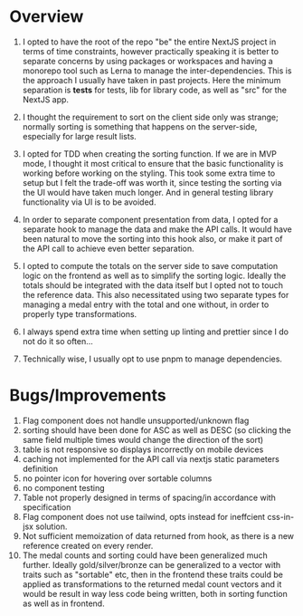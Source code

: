 # Overview

1. I opted to have the root of the repo "be" the entire NextJS project in terms of time constraints, however practically speaking it is better to separate concerns by using packages or workspaces and having a monorepo tool such as Lerna to manage the inter-dependencies. This is the approach I usually have taken in past projects. Here the minimum separation is __tests__ for tests, lib for library code, as well as "src" for the NextJS app.

2. I thought the requirement to sort on the client side only was strange; normally sorting is something that happens on the server-side, especially for large result lists.

3. I opted for TDD when creating the sorting function. If we are in MVP mode, I thought it most critical to ensure that the basic functionality is working before working on the styling. This took some extra time to setup but I felt the trade-off was worth it, since testing the sorting via the UI would have taken much longer. And in general testing library functionality via UI is to be avoided.

4. In order to separate component presentation from data, I opted for a separate hook to manage the data and make the API calls. It would have been natural to move the sorting into this hook also, or make it part of the API call to achieve even better separation.

5. I opted to compute the totals on the server side to save computation logic on the frontend as well as to simplify the sorting logic. Ideally the totals should be integrated with the data itself but I opted not to touch the reference data. This also necessitated using two separate types for managing a medal entry with the total and one without, in order to properly type transformations.

6. I always spend extra time when setting up linting and prettier since I do not do it so often...

7. Technically wise, I usually opt to use pnpm to manage dependencies.

# Bugs/Improvements

1. Flag component does not handle unsupported/unknown flag
2. sorting should have been done for ASC as well as DESC (so clicking the same field multiple times would change the direction of the sort)
3. table is not responsive so displays incorrectly on mobile devices
4. caching not implemented for the API call via nextjs static parameters definition
5. no pointer icon for hovering over sortable columns
6. no component testing
7. Table not properly designed in terms of spacing/in accordance with specification
8. Flag component does not use tailwind, opts instead for ineffcient css-in-jsx solution.
9. Not sufficient memoization of data returned from hook, as there is a new reference created on every render.
10. The medal counts and sorting could have been generalized much further. Ideally gold/silver/bronze can be generalized to a vector with traits such as "sortable" etc, then in the frontend these traits could be applied as transformations to the returned medal count vectors and it would be result in way less code being written, both in sorting function as well as in frontend.
